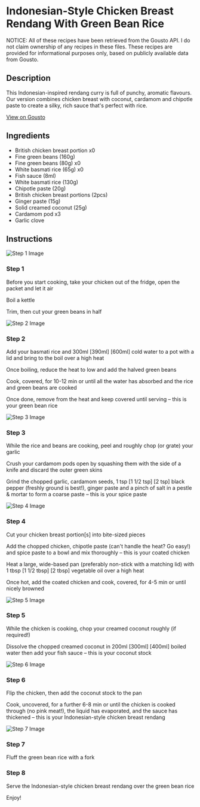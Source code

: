 # Indonesian-Style Chicken Breast Rendang With Green Bean Rice

NOTICE: All of these recipes have been retrieved from the Gousto API. I do not claim ownership of any recipes in these files. These recipes are provided for informational purposes only, based on publicly available data from Gousto.

## Description

This Indonesian-inspired rendang curry is full of punchy, aromatic flavours. Our version combines chicken breast with coconut, cardamom and chipotle paste to create a silky, rich sauce that's perfect with rice. 

[View on Gousto](https://www.gousto.co.uk/recipes/cookbook/indonesian-style-chicken-breast-rendang-with-green-bean-rice)

## Ingredients

- British chicken breast portion x0
- Fine green beans (160g)
- Fine green beans (80g) x0
- White basmati rice (65g) x0
- Fish sauce (8ml)
- White basmati rice (130g)
- Chipotle paste (20g)
- British chicken breast portions (2pcs)
- Ginger paste (15g)
- Solid creamed coconut (25g)
- Cardamom pod x3
- Garlic clove

## Instructions

![Step 1 Image](https://production-media.gousto.co.uk/cms/recipe-step-image/Step-1-copy-4-1679395381052-x200.jpg)

### Step 1

Before you start cooking, take your chicken out of the fridge, open the packet and let it air

Boil a kettle

Trim, then cut your green beans in half

![Step 2 Image](https://production-media.gousto.co.uk/cms/recipe-step-image/Step-2-copy-4-1679395386819-x200.jpg)

### Step 2

Add your basmati rice and 300ml <span class="text-purple">[390ml] </span><span class="text-danger">[600ml]</span> cold water to a pot with a lid and bring to the boil over a high heat

Once boiling, reduce the heat to low and add the halved green beans

Cook, covered, for 10-12 min or until all the water has absorbed and the rice and green beans are cooked

Once done, remove from the heat and keep covered until serving – this is your green bean rice

![Step 3 Image](https://production-media.gousto.co.uk/cms/recipe-step-image/Step-3-copy-4-1679395391724-x200.jpg)

### Step 3

While the rice and beans are cooking, peel and roughly chop (or grate) your garlic

Crush your cardamom pods open by squashing them with the side of a knife and discard the outer green skins

Grind the chopped garlic, cardamom seeds, 1 tsp <span class="text-purple">[1 1/2 tsp]</span> <span class="text-danger">[2 tsp]</span> black pepper (freshly ground is best!), ginger paste and a pinch of salt in a pestle & mortar to form a coarse paste – this is your spice paste

![Step 4 Image](https://production-media.gousto.co.uk/cms/recipe-step-image/Step-4-copy-4-1679395400994-x200.jpg)

### Step 4

Cut your chicken breast portion[s] into bite-sized pieces

Add the chopped chicken, chipotle paste (can't handle the heat? Go easy!) and spice paste to a bowl and mix thoroughly – this is your coated chicken

Heat a large, wide-based pan (preferably non-stick with a matching lid) with 1 tbsp <span class="text-purple">[1 1/2 tbsp]</span> <span class="text-danger">[2 tbsp]</span> vegetable oil over a high heat

Once hot, add the coated chicken and cook, covered, for 4-5 min or until nicely browned

![Step 5 Image](https://production-media.gousto.co.uk/cms/recipe-step-image/Boil-a-Kettle-1706268132349-x200.jpg)

### Step 5

While the chicken is cooking, chop your creamed coconut roughly (if required!)

Dissolve the chopped creamed coconut in 200ml <span class="text-purple">[300ml] </span><span class="text-danger">[400ml]</span> boiled water then add your fish sauce – this is your coconut stock

![Step 6 Image](https://production-media.gousto.co.uk/cms/recipe-step-image/Step-6-copy-4-1679395412486-x200.jpg)

### Step 6

Flip the chicken, then add the coconut stock to the pan

Cook, uncovered, for a further 6-8 min or until the chicken is cooked through (no pink meat!), the liquid has evaporated, and the sauce has thickened – this is your Indonesian-style chicken breast rendang

![Step 7 Image](https://production-media.gousto.co.uk/cms/recipe-step-image/Step-7-copy-4-1679395446886-x200.jpg)

### Step 7

Fluff the green bean rice with a fork

### Step 8

Serve the Indonesian-style chicken breast rendang over the green bean rice

Enjoy!

